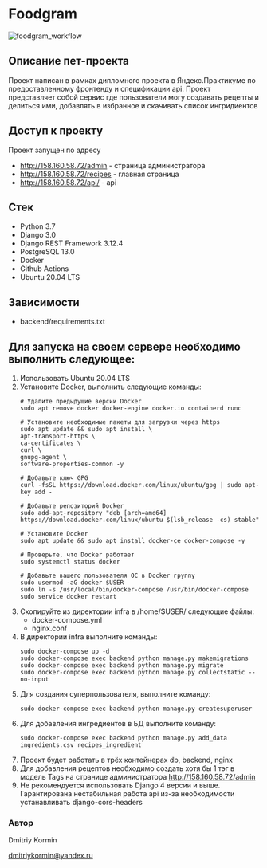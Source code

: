# Foodgram
![foodgram_workflow](https://github.com/perebevaska/foodgram-project-react/workflows/foodgram/badge.svg)

## Описание пет-проекта
Проект написан в рамках дипломного проекта в Яндекс.Практикуме по предоставленному фронтенду и спецификации api. Проект представляет собой сервис где пользователи могу создавать рецепты и делиться ими, добавлять в избранное и скачивать список ингридиентов

## Доступ к проекту
Проект запущен по адресу
- http://158.160.58.72/admin - страница администратора
- http://158.160.58.72/recipes - главная страница
- http://158.160.58.72/api/ - api

## Стек 
* Python 3.7
* Django 3.0
* Django REST Framework 3.12.4
* PostgreSQL 13.0
* Docker
* Github Actions
* Ubuntu 20.04 LTS

## Зависимости
- backend/requirements.txt

## Для запуска на своем сервере необходимо выполнить следующее:
1. Использовать Ubuntu 20.04 LTS
2. Установите Docker, выполнить следующие команды:
	```
	# Удалите предыдущие версии Docker
	sudo apt remove docker docker-engine docker.io containerd runc
	
	# Установите необходимые пакеты для загрузки через https
	sudo apt update && sudo apt install \
  	apt-transport-https \
  	ca-certificates \
  	curl \
  	gnupg-agent \
  	software-properties-common -y 
  	
	# Добавьте ключ GPG
	curl -fsSL https://download.docker.com/linux/ubuntu/gpg | sudo apt-key add -
	
	# Добавьте репозиторий Docker
	sudo add-apt-repository "deb [arch=amd64] https://download.docker.com/linux/ubuntu $(lsb_release -cs) stable"
	 
	# Установите Docker
	sudo apt update && sudo apt install docker-ce docker-compose -y 
	
	# Проверьте, что Docker работает
	sudo systemctl status docker 
	
	# Добавьте вашего пользователя ОС в Docker группу
	sudo usermod -aG docker $USER
	sudo ln -s /usr/local/bin/docker-compose /usr/bin/docker-compose
	sudo service docker restart
	```
3. Скопируйте из директории infra в /home/$USER/ следующие файлы:
    * docker-compose.yml
    * nginx.conf
4. В директории infra выполните команды:
	```
	sudo docker-compose up -d
	sudo docker-compose exec backend python manage.py makemigrations
	sudo docker-compose exec backend python manage.py migrate
	sudo docker-compose exec backend python manage.py collectstatic --no-input
	```
5. Для создания суперпользователя, выполните команду:
	```
	sudo docker-compose exec backend python manage.py createsuperuser
	```
6. Для добавления ингредиентов в БД выполните команду:
	```
	sudo docker-compose exec backend python manage.py add_data ingredients.csv recipes_ingredient
	```
7. Проект будет работать в трёх контейнерах db, backend, nginx
8. Для добавления рецептов необходимо создать хотя бы 1 тэг в модель Tags на странице администратора http://158.160.58.72/admin
9. Не рекомендуется использовать Django 4 версии и выше. Гарантирована нестабильная работа api из-за необходимости устанавливать django-cors-headers 

### Автор
Dmitriy Kormin

dmitriykormin@yandex.ru

